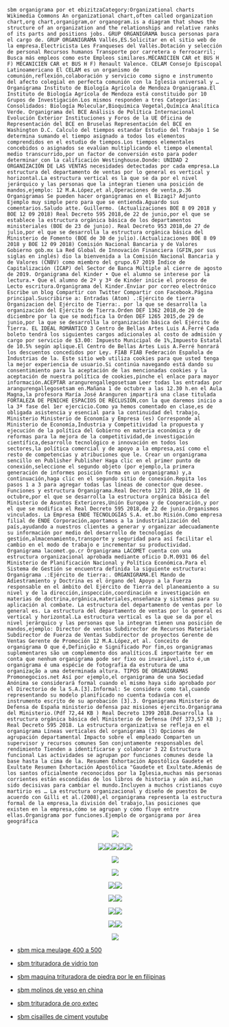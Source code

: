 
```
sbm organigrama por et ebizitzaCategory:Organizational charts Wikimedia Commons An organizational chart,often called organization chart,org chart,organigram,or organogram.is a diagram that shows the structure of an organization and the relationships and relative ranks of its parts and positions jobs. GRUP ORGANIGRAMA busca personas para el cargo de. GRUP ORGANIGRAMA Vallés,ES.Solicitar en el sitio web de la empresa.Electricista Les Franqueses del Vallès.Dotación y selección de personal Recursos humanos Transporte por carretera o ferrocarril; Busca más empleos como este Empleos similares.MÉCANICIEN CAR et BUS H F) MÉCANICIEN CAR et BUS H F) Renault Valence. CELAM Consejo Episcopal Latinoamericano El CELAM es un organismo de comunión,reflexión,colaboración y servicio como signo e instrumento del afecto colegial en perfecta comunión con la Iglesia universal y … Organigrama Instituto de Biología Agrícola de Mendoza Organigrama.El Instituto de Biología Agrícola de Mendoza está constituido por 10 Grupos de Investigación.Los mismos responden a tres Categorías: Consolidados: Biología Molecular,Bioquímica Vegetal,Química Analítica Verde. Organigrama del BCE Análisis de Política Internacional Evolución Exterior Instituciones y Foros de la UE Oficina de Representación del BCE en Bruselas Representación del BCE en Washington D.C. Calculo del tiempos estandar Estudio del Trabajo 1 Se determina sumando el tiempo asignado a todos los elementos comprendidos en el estudio de tiempos.Los tiempos elementales concebidos o asignados se evalúan multiplicando el tiempo elemental medio transcurrido,por un factor de conversión esto para poder determinar con la calificación Westinghouse.Donde: UNIDAD 2 ORGANIZACIÓN DE LAS VENTAS necesidades detectadas por cada empresa.La estructura del departamento de ventas por lo general es vertical y horizontal.La estructura vertical es la que se da por el nivel jerárquico y las personas que la integran tienen una posición de mandos,ejemplo: 12 M.A.López,et al,Operaciones de venta,p.36 Organigramas Se pueden hacer organigramas en el Bizagi? Adjunto Ejemplo muy simple pero para que se entienda.Aguardo sus comentarios.Saludo atte. Guillermo. (Actualizaciones BOE 8 09 2018 y BOE 12 09 2018) Real Decreto 595 2018,de 22 de junio,por el que se establece la estructura orgánica básica de los departamentos ministeriales (BOE de 23 de junio). Real Decreto 953 2018,de 27 de julio,por el que se desarrolla la estructura orgánica básica del Ministerio de Fomento (BOE de 30 de julio).(Actualizaciones BOE 8 09 2018 y BOE 12 09 2018) Comisión Nacional Bancaria y de Valores Gobierno gob.mx La Red Global de Innovación Financiera (GFIN,por sus siglas en inglés) dio la bienvenida a la Comisión Nacional Bancaria y de Valores (CNBV) como miembro del grupo.67 2019 Índice de Capitalización (ICAP) del Sector de Banca Múltiple al cierre de agosto de 2019. Organigrama del Kinder • Que el alumno se interese por la lectura.• Que el alumno de 2º y 3º de Kinder inicie el proceso de Lecto escritura.Organigrama del Kinder.Enviar por correo electrónico Escribe un blog Compartir con Twitter Compartir con Facebook.Página principal.Suscribirse a: Entradas (Atom) .:Ejército de tierra Organizacion del Ejército de Tierra:. por la que se desarrolla la organización del Ejército de Tierra.Orden DEF 1362 2018,de 20 de diciembre por la que se modifica la Orden DEF 1265 2015,de 29 de junio,por la que se desarrolla la organización básica del Ejército de Tierra. EL IDEAL ROMÁNTICO 3 Centro de Bellas Artes Luis A.Ferré Cada boleto tendrá los siguientes cargos adicionales al costo de admisión y cargo por servicio de $3.00: Impuesto Municipal de 1%,Impuesto Estatal de 10.5% según aplique.El Centro de Bellas Artes Luis A.Ferré honrará los descuentos concedidos por Ley. FIAB FIAB Federación Española de Industrias de la. Este sitio web utiliza cookies para que usted tenga la mejor experiencia de usuario.Si continúa navegando está dando su consentimiento para la aceptación de las mencionadas cookies y la aceptación de nuestra política de cookies,pinche el enlace para mayor información.ACEPTAR arangurengallegosetsam Leer todas las entradas por arangurengallegosetsam en.Mañana 1 de octubre a las 12.30 h.en el Aula Magna,la profesora María José Aranguren impartirá una clase titulada FORTALEZA DE PENICHE ESPACIOS DE RECLUSIÓN,con la que daremos inicio a la 3ª fase del 1er ejercicio.Como ya hemos comentado en clase,es de obligada asistencia y esencial para la continuidad del trabajo, Ministerio Ministerio de Economía y Empresa (es) Corresponde al Ministerio de Economía,Industria y Competitividad la propuesta y ejecución de la política del Gobierno en materia económica y de reformas para la mejora de la competitividad,de investigación científica,desarrollo tecnológico e innovación en todos los sectores,la política comercial y de apoyo a la empresa,así como el resto de competencias y atribuciones que le. Crear un organigrama sencillo en Publisher Publisher Haga clic en el primer punto de conexión,seleccione el segundo objeto (por ejemplo,la primera generación de informes posición forma en un organigrama) y,a continuación,haga clic en el segundo sitio de conexión.Repita los pasos 1 a 3 para agregar todas las líneas de conector que desee. Funciones y estructura Organigrama.Real Decreto 1271 2018,de 11 de octubre,por el que se desarrolla la estructura orgánica básica del Ministerio de Asuntos Exteriores,Unión Europea y de Cooperación,y por el que se modifica el Real Decreto 595 2018,de 22 de junio.Organismos vinculados. La Empresa ENDE TECNOLOGÍAS S.A. et.bo Misión.Como empresa filial de ENDE Corporación,aportamos a la industrialización del país,ayudando a nuestros clientes a generar y organizar adecuadamente su información por medio del desarrollo de tecnologías de gestión,almacenamiento,transporte y seguridad para así facilitar el cambio en el modo de trabajo e incrementar su productividad. Organigrama lacomet.go.cr Organigrama LACOMET cuenta con una estructura organizacional aprobada mediante oficio D.M.0931 06 del Ministerio de Planificación Nacional y Política Económica.Para el Sistema de Gestión se encuentra definida la siguiente estructura: Organigrama .:Ejército de tierra:. ORGANIGRAMA.El Mando de Adiestramiento y Doctrina es el örgano del Apoyo a la Fuerza responsable en el ámbito del Ejército de Tierra del planeamiento a su nivel y de la dirección,inspección,coordinación e investigación en materias de doctrina,orgánica,materiales,enseñanza y sistemas para su aplicación al combate. La estructura del departamento de ventas por lo general es. La estructura del departamento de ventas por lo general es vertical y horizontal.La estructura vertical es la que se da por el nivel jerárquico y las personas que la integran tienen una posición de mandos,ejemplo: Director de ventas Subdirector de Recursos Materiales Subdirector de Fuerza de Ventas Subdirector de proyectos Gerente de Ventas Gerente de Promoción 12 M.A.López,et al. Conceito de organigrama O que é,Definição e Significado Por fim,os organigramas suplementares são um complemento dos analíticos.É importante ter em conta que nenhum organigrama pode ser fixo ou invariável,isto é,um organigrama é uma espécie de fotografia da estrutura de uma organização a uma determinada altura. TIPOS DE ORGANIGRAMAS Promonegocios.net Así por ejemplo,el organigrama de una Sociedad Anónima se considerará formal cuando el mismo haya sido aprobado por el Directorio de la S.A.[3].Informal: Se considera como tal,cuando representando su modelo planificado no cuenta todavía con el instrumento escrito de su aprobación [3].3. Organigrama Ministerio de Defensa de España ministerio defensa paz misiones ejercito.Organigrama del Ministerio.(Pdf 72,44 KB ) Real Decreto 1399 2018.Desarrolla la estructura orgánica básica del Ministerio de Defensa (Pdf 373,57 KB ); Real Decreto 595 2018. La estructura organizativa se refleja en el organigrama Líneas verticales del organigrama (3) Opciones de agrupación departamental Impacto sobre el empleado Comparten un supervisor y recursos comunes Son conjuntamente responsables del rendimiento Tienden a identificarse y colaborar 3 22 Estructura funcional Las actividades se agrupan por funciones comunes desde la base hasta la cima de la. Resumen Exhortación Apostólica Gaudete et Exultate Resumen Exhortación Apostólica "Gaudete et Exultate.Además de los santos oficialmente reconocidos por la Iglesia,muchas más personas corrientes están escondidas de los libros de historia y aún así,han sido decisivas para cambiar el mundo.Incluyen a muchos cristianos cuyo martirio es … La estructura organizacional y diseño de puestos De acuerdo con Gilli et al.(2008),el organigrama representa la estructura formal de la empresa,la división del trabajo,las posiciones que existen en la empresa,cómo se agrupan y cómo fluye entre ellas.Organigrama por funciones.Ejemplo de organigrama por área geográfica 
```

<div align="center">

<a href="https://es-crusher.shibang-china.com/github&k=sbm+organigrama+por+et+ebizitza"><img src="https://static.shibang-china.com/es/crusher/logo.jpg"></a>

<a href="https://es-crusher.shibang-china.com/github&k=sbm+organigrama+por+et+ebizitza"><img src="https://static.shibang-china.com/es/crusher/index.jpg"></a><a href="https://es-crusher.shibang-china.com/material.htmlgithub&k=sbm+organigrama+por+et+ebizitza"><img src="https://static.shibang-china.com/es/crusher/material.jpg"></a><a href="https://es-crusher.shibang-china.com/application.htmlgithub&k=sbm+organigrama+por+et+ebizitza"><img src="https://static.shibang-china.com/es/crusher/application.jpg"></a><a href="https://es-crusher.shibang-china.com/aboutus.htmlgithub&k=sbm+organigrama+por+et+ebizitza"><img src="https://static.shibang-china.com/es/crusher/aboutus.jpg"></a><a href="https://es-crusher.shibang-china.com/contact.htmlgithub&k=sbm+organigrama+por+et+ebizitza"><img src="https://static.shibang-china.com/es/crusher/contact.jpg"></a>

<a href="https://es-crusher.shibang-china.com/github&k=sbm+organigrama+por+et+ebizitza"><img src="https://static.shibang-china.com/es/crusher/banner.jpg"></a>

<a href="https://swt.shibang-china.com/github&k=sbm+organigrama+por+et+ebizitza"><img src="https://static.shibang-china.com/es/crusher/text.jpg"></a>

<a href="https://swt.shibang-china.com/github&k=sbm+organigrama+por+et+ebizitza"><img src="https://static.shibang-china.com/es/crusher/chat.jpg"></a><a href="https://es-crusher.shibang-china.com/contact.htmlgithub&k=sbm+organigrama+por+et+ebizitza"><img src="https://static.shibang-china.com/es/crusher/message.jpg"></a>

<a href="https://es-crusher.shibang-china.com/products/pe.htmlgithub&k=sbm+organigrama+por+et+ebizitza"><img src="https://static.shibang-china.com/es/crusher/pe.jpg"></a><a href="https://es-crusher.shibang-china.com/products/pf.htmlgithub&k=sbm+organigrama+por+et+ebizitza"><img src="https://static.shibang-china.com/es/crusher/pf.jpg"></a>

<a href="https://es-crusher.shibang-china.com/products/hpt.htmlgithub&k=sbm+organigrama+por+et+ebizitza"><img src="https://static.shibang-china.com/es/crusher/hpt.jpg"></a><a href="https://es-crusher.shibang-china.com/products/vsi.htmlgithub&k=sbm+organigrama+por+et+ebizitza"><img src="https://static.shibang-china.com/es/crusher/vsi.jpg"></a>

<a href="https://es-crusher.shibang-china.com/products/klv.htmlgithub&k=sbm+organigrama+por+et+ebizitza"><img src="https://static.shibang-china.com/es/crusher/klv.jpg"></a><a href="https://es-crusher.shibang-china.com/products/portable.htmlgithub&k=sbm+organigrama+por+et+ebizitza"><img src="https://static.shibang-china.com/es/crusher/portable.jpg"></a>

<a href="https://swt.shibang-china.com/github&k=sbm+organigrama+por+et+ebizitza"><img src="https://static.shibang-china.com/es/crusher/case.jpg"></a>

</div>


* [sbm mica meulage 400 a 500](sbm%20mica%20meulage%20400%20a%20500.md)

* [sbm trituradora de vidrio ton](sbm%20trituradora%20de%20vidrio%20ton.md)

* [sbm maquina trituradora de piedra por le en filipinas](sbm%20maquina%20trituradora%20de%20piedra%20por%20le%20en%20filipinas.md)

* [sbm molinos de yeso en china](sbm%20molinos%20de%20yeso%20en%20china.md)

* [sbm trituradora de oro extec](sbm%20trituradora%20de%20oro%20extec.md)

* [sbm cisailles de ciment youtube](sbm%20cisailles%20de%20ciment%20youtube.md)